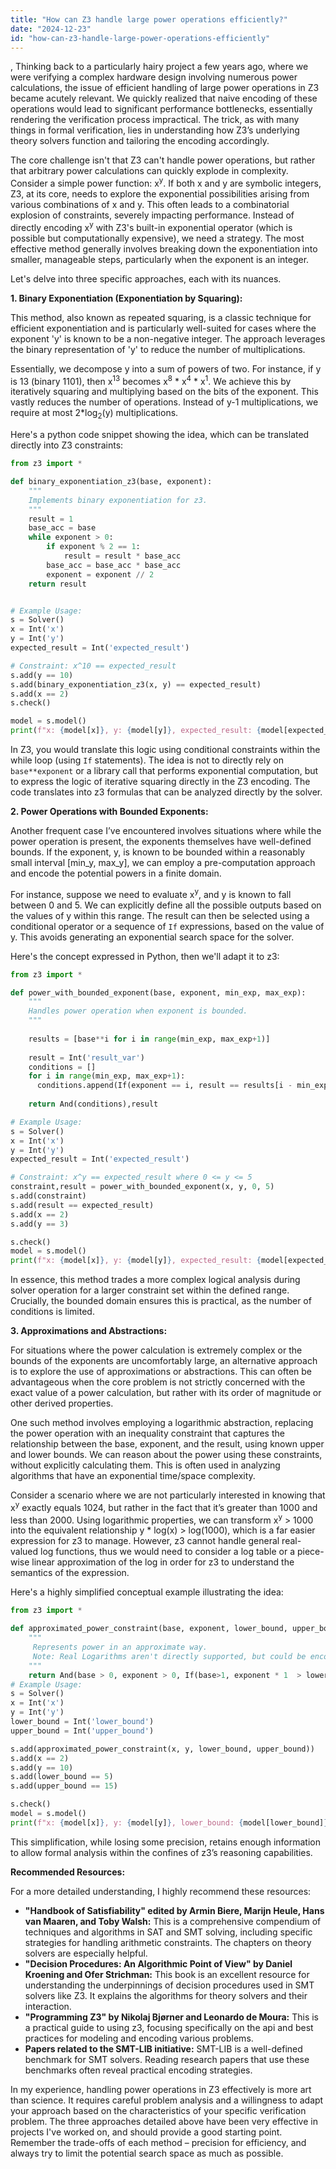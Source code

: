 ```yaml
---
title: "How can Z3 handle large power operations efficiently?"
date: "2024-12-23"
id: "how-can-z3-handle-large-power-operations-efficiently"
---
```


,  Thinking back to a particularly hairy project a few years ago, where we were verifying a complex hardware design involving numerous power calculations, the issue of efficient handling of large power operations in Z3 became acutely relevant. We quickly realized that naive encoding of these operations would lead to significant performance bottlenecks, essentially rendering the verification process impractical. The trick, as with many things in formal verification, lies in understanding how Z3’s underlying theory solvers function and tailoring the encoding accordingly.

The core challenge isn't that Z3 can't handle power operations, but rather that arbitrary power calculations can quickly explode in complexity. Consider a simple power function: x<sup>y</sup>. If both x and y are symbolic integers, Z3, at its core, needs to explore the exponential possibilities arising from various combinations of x and y. This often leads to a combinatorial explosion of constraints, severely impacting performance. Instead of directly encoding x<sup>y</sup> with Z3's built-in exponential operator (which is possible but computationally expensive), we need a strategy. The most effective method generally involves breaking down the exponentiation into smaller, manageable steps, particularly when the exponent is an integer.

Let's delve into three specific approaches, each with its nuances.

**1. Binary Exponentiation (Exponentiation by Squaring):**

This method, also known as repeated squaring, is a classic technique for efficient exponentiation and is particularly well-suited for cases where the exponent 'y' is known to be a non-negative integer. The approach leverages the binary representation of 'y' to reduce the number of multiplications.

Essentially, we decompose y into a sum of powers of two. For instance, if y is 13 (binary 1101), then x<sup>13</sup> becomes x<sup>8</sup> * x<sup>4</sup> * x<sup>1</sup>. We achieve this by iteratively squaring and multiplying based on the bits of the exponent. This vastly reduces the number of operations. Instead of y-1 multiplications, we require at most 2*log<sub>2</sub>(y) multiplications.

Here's a python code snippet showing the idea, which can be translated directly into Z3 constraints:

```python
from z3 import *

def binary_exponentiation_z3(base, exponent):
    """
    Implements binary exponentiation for z3.
    """
    result = 1
    base_acc = base
    while exponent > 0:
        if exponent % 2 == 1:
            result = result * base_acc
        base_acc = base_acc * base_acc
        exponent = exponent // 2
    return result


# Example Usage:
s = Solver()
x = Int('x')
y = Int('y')
expected_result = Int('expected_result')

# Constraint: x^10 == expected_result
s.add(y == 10)
s.add(binary_exponentiation_z3(x, y) == expected_result)
s.add(x == 2)
s.check()

model = s.model()
print(f"x: {model[x]}, y: {model[y]}, expected_result: {model[expected_result]}") #prints: x: 2, y: 10, expected_result: 1024
```

In Z3, you would translate this logic using conditional constraints within the while loop (using `If` statements). The idea is not to directly rely on `base**exponent` or a library call that performs exponential computation, but to express the logic of iterative squaring directly in the Z3 encoding. The code translates into z3 formulas that can be analyzed directly by the solver.

**2. Power Operations with Bounded Exponents:**

Another frequent case I’ve encountered involves situations where while the power operation is present, the exponents themselves have well-defined bounds. If the exponent, y, is known to be bounded within a reasonably small interval [min_y, max_y], we can employ a pre-computation approach and encode the potential powers in a finite domain.

For instance, suppose we need to evaluate x<sup>y</sup>, and y is known to fall between 0 and 5. We can explicitly define all the possible outputs based on the values of y within this range. The result can then be selected using a conditional operator or a sequence of `If` expressions, based on the value of y. This avoids generating an exponential search space for the solver.

Here's the concept expressed in Python, then we'll adapt it to z3:

```python
from z3 import *

def power_with_bounded_exponent(base, exponent, min_exp, max_exp):
    """
    Handles power operation when exponent is bounded.
    """
    
    results = [base**i for i in range(min_exp, max_exp+1)]
    
    result = Int('result_var')
    conditions = []
    for i in range(min_exp, max_exp+1):
      conditions.append(If(exponent == i, result == results[i - min_exp],True))
    
    return And(conditions),result

# Example Usage:
s = Solver()
x = Int('x')
y = Int('y')
expected_result = Int('expected_result')

# Constraint: x^y == expected_result where 0 <= y <= 5
constraint,result = power_with_bounded_exponent(x, y, 0, 5)
s.add(constraint)
s.add(result == expected_result)
s.add(x == 2)
s.add(y == 3)

s.check()
model = s.model()
print(f"x: {model[x]}, y: {model[y]}, expected_result: {model[expected_result]}") #prints: x: 2, y: 3, expected_result: 8
```
In essence, this method trades a more complex logical analysis during solver operation for a larger constraint set within the defined range. Crucially, the bounded domain ensures this is practical, as the number of conditions is limited.

**3. Approximations and Abstractions:**

For situations where the power calculation is extremely complex or the bounds of the exponents are uncomfortably large, an alternative approach is to explore the use of approximations or abstractions. This can often be advantageous when the core problem is not strictly concerned with the exact value of a power calculation, but rather with its order of magnitude or other derived properties.

One such method involves employing a logarithmic abstraction, replacing the power operation with an inequality constraint that captures the relationship between the base, exponent, and the result, using known upper and lower bounds. We can reason about the power using these constraints, without explicitly calculating them. This is often used in analyzing algorithms that have an exponential time/space complexity.

Consider a scenario where we are not particularly interested in knowing that x<sup>y</sup> exactly equals 1024, but rather in the fact that it’s greater than 1000 and less than 2000. Using logarithmic properties, we can transform x<sup>y</sup> > 1000 into the equivalent relationship y * log(x) > log(1000), which is a far easier expression for z3 to manage. However, z3 cannot handle general real-valued log functions, thus we would need to consider a log table or a piece-wise linear approximation of the log in order for z3 to understand the semantics of the expression.

Here's a highly simplified conceptual example illustrating the idea:

```python
from z3 import *

def approximated_power_constraint(base, exponent, lower_bound, upper_bound):
    """
     Represents power in an approximate way.
     Note: Real Logarithms aren't directly supported, but could be encoded through piecewise linear approximation.
    """
    return And(base > 0, exponent > 0, If(base>1, exponent * 1  > lower_bound, True), exponent * 1 < upper_bound) #simplified
# Example Usage:
s = Solver()
x = Int('x')
y = Int('y')
lower_bound = Int('lower_bound')
upper_bound = Int('upper_bound')

s.add(approximated_power_constraint(x, y, lower_bound, upper_bound))
s.add(x == 2)
s.add(y == 10)
s.add(lower_bound == 5)
s.add(upper_bound == 15)

s.check()
model = s.model()
print(f"x: {model[x]}, y: {model[y]}, lower_bound: {model[lower_bound]}, upper_bound: {model[upper_bound]}")# prints x: 2, y: 10, lower_bound: 5, upper_bound: 15
```

This simplification, while losing some precision, retains enough information to allow formal analysis within the confines of z3’s reasoning capabilities.

**Recommended Resources:**

For a more detailed understanding, I highly recommend these resources:

*   **"Handbook of Satisfiability" edited by Armin Biere, Marijn Heule, Hans van Maaren, and Toby Walsh:** This is a comprehensive compendium of techniques and algorithms in SAT and SMT solving, including specific strategies for handling arithmetic constraints. The chapters on theory solvers are especially helpful.
*   **"Decision Procedures: An Algorithmic Point of View" by Daniel Kroening and Ofer Strichman:** This book is an excellent resource for understanding the underpinnings of decision procedures used in SMT solvers like Z3. It explains the algorithms for theory solvers and their interaction.
*   **"Programming Z3" by Nikolaj Bjørner and Leonardo de Moura:** This is a practical guide to using z3, focusing specifically on the api and best practices for modeling and encoding various problems.
*   **Papers related to the SMT-LIB initiative:** SMT-LIB is a well-defined benchmark for SMT solvers. Reading research papers that use these benchmarks often reveal practical encoding strategies.

In my experience, handling power operations in Z3 effectively is more art than science. It requires careful problem analysis and a willingness to adapt your approach based on the characteristics of your specific verification problem. The three approaches detailed above have been very effective in projects I've worked on, and should provide a good starting point. Remember the trade-offs of each method – precision for efficiency, and always try to limit the potential search space as much as possible.
